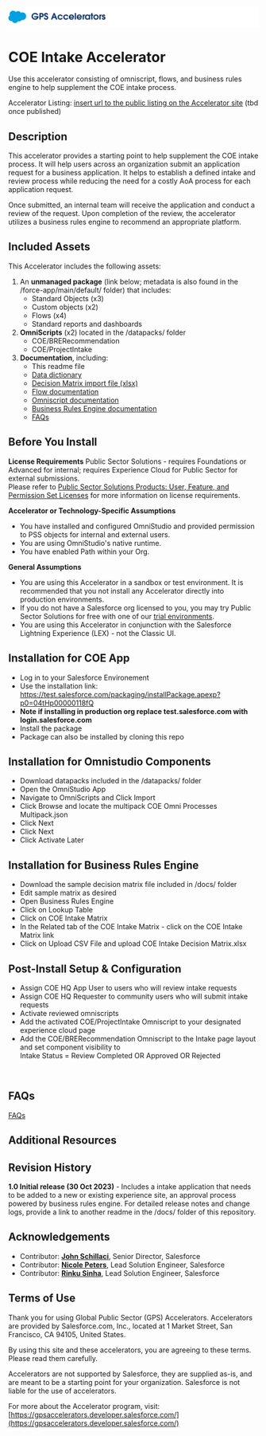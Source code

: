 ![Public Sector Accelerators logo](/docs/Logo_GPSAccelerators_v01.png)

# COE Intake Accelerator
Use this accelerator consisting of omniscript, flows, and business rules engine to help supplement the COE intake process.  

Accelerator Listing: [insert url to the public listing on the Accelerator site](https://gpsaccelerators.developer.salesforce.com/) (tbd once published)


## Description

This accelerator provides a starting point to help supplement the COE intake process. It will help users across an organization submit an application request for a business application. It helps to establish a defined intake and review process while reducing the need for a costly AoA process for each application request. 

Once submitted, an internal team will receive the application and conduct a review of the request. Upon completion of the review, the accelerator utilizes a business rules engine to recommend an appropriate platform.

## Included Assets
This Accelerator includes the following assets:
1. An <strong>unmanaged package</strong> (link below; metadata is also found in the /force-app/main/default/ folder) that includes:
    - Standard Objects (x3)
    - Custom objects (x2)
    - Flows (x4)
    - Standard reports and dashboards
2. <strong>OmniScripts</strong> (x2) located in the /datapacks/ folder
    - COE/BRERecommendation
    - COE/ProjectIntake
3. <strong>Documentation</strong>, including:
    - This readme file
    - [Data dictionary](/docs/COE%20Intake%20Data%20Dictionary.xlsx)
    - [Decision Matrix import file (xlsx)](/docs/COE%20Intake%20Decision%20Matrix.xlsx)
    - [Flow documentation](/docs/COE%20Intake%20-%20Flow%20Documentation.pdf)
    - [Omniscript documentation](/docs/COE%20Intake%20Omniscript%20Information.pdf)
    - [Business Rules Engine documentation](/docs/COE%20Intake-%20BRE%20Documentation.pdf)
    - [FAQs](/docs/FAQs%20for%20COE%20Intake%20Accelerator.pdf)


## Before You Install

<!--[Required. Pre-requisites, dependencies, license requirements, and other assumptions and caveats should be declared here. Consider content that's specific to the Accelerator and the type of product or technology involved. The PMO may also add assumptions or notes that more broadly apply to the entire program.]-->

**License Requirements** 
Public Sector Solutions - requires Foundations or Advanced for internal; requires Experience Cloud for Public Sector for external submissions. <br /> 
Please refer to [Public Sector Solutions Products: User, Feature, and Permission Set Licenses](https://salesforce.quip.com/tAqwA9bezab6) for more information on license requirements. 

**Accelerator or Technology-Specific Assumptions** 
* You have installed and configured OmniStudio and provided permission to PSS objects for internal and external users. 
* You are using OmniStudio's native runtime.
* You have enabled Path within your Org. 

**General Assumptions**
* You are using this Accelerator in a sandbox or test environment. It is recommended that you not install any Accelerator directly into production environments.
* If you do not have a Salesforce org licensed to you, you may try Public Sector Solutions for free with one of our [trial environments](https://developer.salesforce.com/free-trials/comparison/public-sector).
* You are using this Accelerator in conjunction with the Salesforce Lightning Experience (LEX) - not the Classic UI.
  
## Installation for COE App
* Log in to your Salesforce Environement
* Use the installation link: https://test.salesforce.com/packaging/installPackage.apexp?p0=04tHp00000118fQ 
*  **Note if installing in production org replace test.salesforce.com with login.salesforce.com**
*  Install the package
*  Package can also be installed by cloning this repo
  
## Installation for Omnistudio Components
* Download datapacks included in the /datapacks/ folder
* Open the OmniStudio App
* Navigate to OmniScripts and Click Import
* Click Browse and locate the multipack COE Omni Processes Multipack.json
* Click Next
* Click Next
* Click Activate Later

## Installation for Business Rules Engine 
* Download the sample decision matrix file included in /docs/ folder
* Edit sample matrix as desired
* Open Business Rules Engine 
* Click on Lookup Table 
* Click on COE Intake Matrix 
* In the Related tab of the COE Intake Matrix - click on the COE Intake Matrix link
* Click on Upload CSV File and upload COE Intake Decision Matrix.xlsx
  
  
<!--[Required. Steps necessary for installing the Accelerator. This can include images/screenshots which must be stored in the /docs/ folder (no external images or images stored elsewhere in the repository.]-->


## Post-Install Setup & Configuration
*  Assign COE HQ App User to users who will review intake requests
*  Assign COE HQ Requester to community users who will submit intake requests
*  Activate reviewed omniscripts
*  Add the activated COE/ProjectIntake Omniscript to your designated experience cloud page
*  Add the COE/BRERecommendation Omniscript to the Intake page layout and set component visibility to <br>Intake Status = Review Completed OR Approved OR Rejected
 <br/>

 <!---[Required. Steps necessary for using the Accelerator. This can include images/screenshots which must be stored in the /docs/ folder (no external images or images stored elsewhere in the repository.]--->


## FAQs

[FAQs](https://github.com/SFDC-Assets-emu/PSA-COE-Intake-Review-DEV/blob/main/docs/FAQs%20for%20COE%20Intake%20Accelerator.pdf)

## Additional Resources

 <!---[Optional. Summary list of additional links and references that you think are useful to. These links should be restricted to official Salesforce web resources and should not include third party references. Use an unordered list.]--->


## Revision History

 <!---[Required. High level description of the Accelerator's versions, with the date it was made publicly available. If more detailed release notes or change log are necessary, create a separate readme in the same folder and link to it from here.]--->
<strong>1.0 Initial release (30 Oct 2023)</strong> - Includes a intake application that needs to be added to a new or existing experience site, an approval process powered by business rules engine. For detailed release notes and change logs, provide a link to another readme in the /docs/ folder of this repository.


## Acknowledgements
- Contributor: **[John Schillaci](https://github.com/jschillaci_sfemu)**, Senior Director, Salesforce
- Contributor: **[Nicole Peters](https://github.com/SnpetersF2008)**, Lead Solution Engineer, Salesforce
- Contributor: **[Rinku Sinha](https://github.com/rinku-sinha_sfemu)**, Lead Solution Engineer, Salesforce

## Terms of Use

 <!---[Required. Cleared terms of use.  This must match the approved content used on the Accelerator listing.]--->

Thank you for using Global Public Sector (GPS) Accelerators.  Accelerators are provided by Salesforce.com, Inc., located at 1 Market Street, San Francisco, CA 94105, United States.

By using this site and these accelerators, you are agreeing to these terms. Please read them carefully.

Accelerators are not supported by Salesforce, they are supplied as-is, and are meant to be a starting point for your organization. Salesforce is not liable for the use of accelerators.

For more about the Accelerator program, visit: [https://gpsaccelerators.developer.salesforce.com/](https://gpsaccelerators.developer.salesforce.com/)
